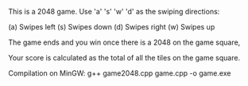 This is a 2048 game. Use 'a' 's' 'w' 'd' as the swiping directions:

(a) Swipes left
(s) Swipes down
(d) Swipes right
(w) Swipes up

The game ends and you win once there is a 2048 on the game square,

Your score is calculated as the total of all the tiles on the game square.

Compilation on MinGW: g++ game2048.cpp game.cpp -o game.exe
